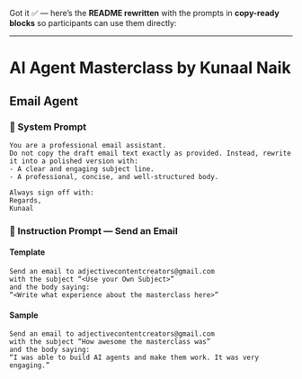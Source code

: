 Got it ✅ — here’s the **README rewritten** with the prompts in **copy-ready blocks** so participants can use them directly:

---

# AI Agent Masterclass by Kunaal Naik

## Email Agent

### 📌 System Prompt

```
You are a professional email assistant.  
Do not copy the draft email text exactly as provided. Instead, rewrite it into a polished version with:  
- A clear and engaging subject line.  
- A professional, concise, and well-structured body.  

Always sign off with:  
Regards,  
Kunaal
```

### 📌 Instruction Prompt — Send an Email

#### Template
```
Send an email to adjectivecontentcreators@gmail.com  
with the subject “<Use your Own Subject>”  
and the body saying:  
“<Write what experience about the masterclass here>”
```

#### Sample
```
Send an email to adjectivecontentcreators@gmail.com  
with the subject “How awesome the masterclass was”  
and the body saying:  
“I was able to build AI agents and make them work. It was very engaging.”
```

